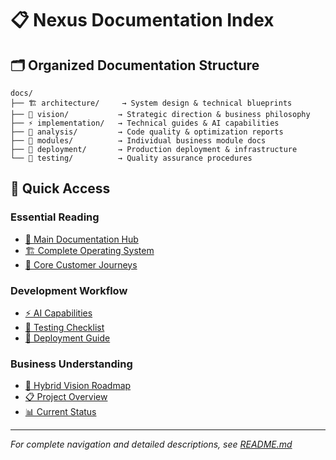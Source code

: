 # 📋 Nexus Documentation Index

## 🗂️ Organized Documentation Structure

```
docs/
├── 🏗️ architecture/     → System design & technical blueprints
├── 🎯 vision/           → Strategic direction & business philosophy  
├── ⚡ implementation/   → Technical guides & AI capabilities
├── 🔬 analysis/         → Code quality & optimization reports
├── 🧩 modules/          → Individual business module docs
├── 🚀 deployment/       → Production deployment & infrastructure
└── 🧪 testing/          → Quality assurance procedures
```

## 🎯 Quick Access

### Essential Reading

- [📖 Main Documentation Hub](README.md)
- [🏗️ Complete Operating System](architecture/NEXUS_COMPLETE_OPERATING_SYSTEM.md)
- [🎯 Core Customer Journeys](vision/CORE_CUSTOMER_JOURNEYS_FOR_NEXUS.md)

### Development Workflow

- [⚡ AI Capabilities](implementation/AI_CAPABILITIES_SUMMARY.md)
- [🧪 Testing Checklist](testing/TESTING_CHECKLIST.md)
- [🚀 Deployment Guide](deployment/DEPLOYMENT.md)

### Business Understanding

- [🎯 Hybrid Vision Roadmap](vision/HYBRID_VISION_ROADMAP.md)
- [📋 Project Overview](PROJECT_OVERVIEW.md)
- [📊 Current Status](vision/CURRENT_STATUS.md)

---

*For complete navigation and detailed descriptions, see [README.md](README.md)* 